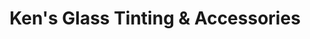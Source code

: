 ---
title: "Ken's Glass Tinting & Accessories"
url: /north-bay/kens-glass-tinting-und-accessories/
shop: Autowerkstatt
---
